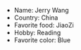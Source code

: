 * Name: Jerry Wang
* Country: China
* Favorite food: JiaoZi
* Hobby: Reading
* Favorite color: Blue
